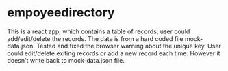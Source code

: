 # empoyeedirectory
This is a react app, which contains a table of records, user could add/edit/delete the records. The data is from a hard coded file mock-data.json.
Tested and fixed the browser warning about the unique key. 
User could edit/delete exiting records or add a new record each time. However it doesn't write back to mock-data.json file. 
